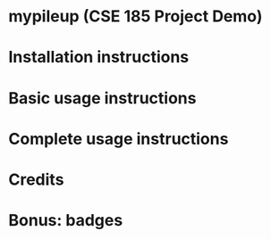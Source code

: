 # mypileup (CSE 185 Project Demo)

# Installation instructions

# Basic usage instructions

# Complete usage instructions

# Credits

# Bonus: badges

